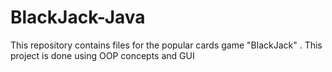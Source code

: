 # BlackJack-Java
This repository contains files for the popular cards game "BlackJack" .
This project is done using OOP concepts and GUI
